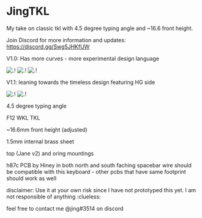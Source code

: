 # JingTKL
My take on classic tkl with 4.5 degree typing angle and ~16.6 front height. 



Join Discord for more information and updates: https://discord.gg/Swg5JHKfUW 

V1.0: Has more curves - more experimental design language

![.!](https://i.imgur.com/3sDSfEy.png)
![.!](https://i.imgur.com/ejEoGE8.png)
![.!](https://i.imgur.com/34FlPQ0.png)

V1.1: leaning towards the timeless design featuring HG side

![.!](https://i.imgur.com/Ejca4ar.png)
![.!](https://i.imgur.com/dsFRP8m.png)

4.5 degree typing angle

F12 WKL TKL

~16.6mm front height (adjusted)

1.5mm internal brass sheet 

top (Jane v2) and oring mountings

h87c PCB by Hiney in both north and south faching spacebar wire should be compatible with this keyboard - other pcbs that have same footprint should work as well 

disclaimer: Use it at your own risk since I have not prototyped this yet. I am not responsible of anything :clueless: 

feel free to contact me @jing#3514 on discord 
